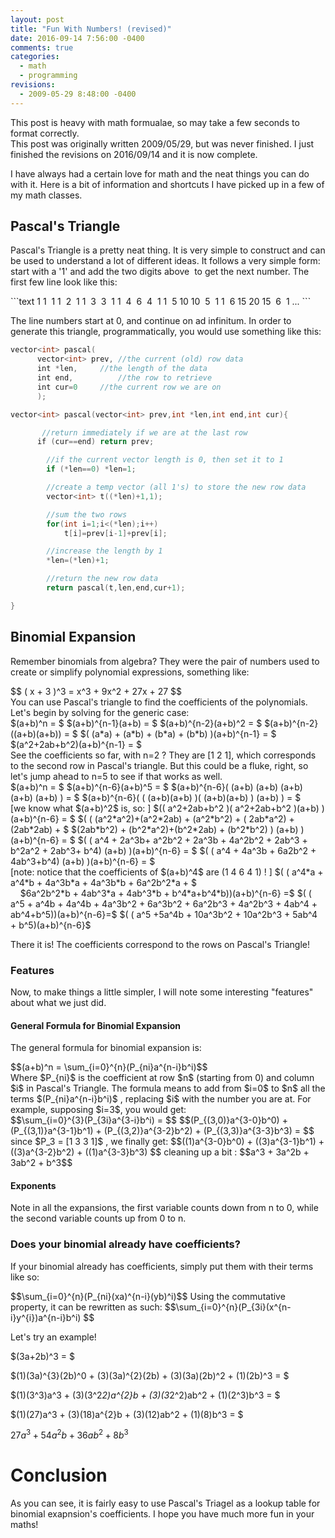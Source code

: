 ```yaml
---
layout: post
title: "Fun With Numbers! (revised)"
date: 2016-09-14 7:56:00 -0400
comments: true
categories:
  - math
  - programming
revisions:
  - 2009-05-29 8:48:00 -0400
---
```


<div class='notice'>
  This post is heavy with math formualae, so may take a few seconds to format correctly.
</div>

<div class='notice'>
  This post was originally written 2009/05/29, but was never finished. I just
  finished the revisions on 2016/09/14 and it is now complete.
</div>

I have always had a certain love for math and the neat things you can do with it. Here is a bit of information and shortcuts I have picked up in a few of my math classes.

## Pascal's Triangle
Pascal's Triangle is a pretty neat thing. It is very simple to construct and can be used to understand a lot of different ideas. It follows a very simple form: start with a '1' and add the two digits above  to get the next number. The first few line look like this:

<div class='center'>
```text
1
1  1
1  2  1
1  3  3  1
1  4  6  4  1
1  5 10 10  5  1
1  6 15 20 15  6  1
...
```
</div>

The line numbers start at 0, and continue on ad infinitum. In order to generate this triangle, programmatically, you would use something like this:

```c++
vector<int> pascal(
      vector<int> prev, //the current (old) row data
      int *len,		//the length of the data
      int end,			//the row to retrieve
      int cur=0		//the current row we are on
      );

vector<int> pascal(vector<int> prev,int *len,int end,int cur){

       //return immediately if we are at the last row
      if (cur==end) return prev;

     	//if the current vector length is 0, then set it to 1
      	if (*len==0) *len=1;

      	//create a temp vector (all 1's) to store the new row data
      	vector<int> t((*len)+1,1);

      	//sum the two rows
      	for(int i=1;i<(*len);i++)
            t[i]=prev[i-1]+prev[i];

      	//increase the length by 1
      	*len=(*len)+1;

      	//return the new row data
      	return pascal(t,len,end,cur+1);

}
```

## Binomial Expansion</h2>
Remember binomials from algebra? They were the pair of numbers used to create or simplify polynomial expressions, something like:
<div class="tex">
$$ ( x + 3 )^3 = x^3 + 9x^2 + 27x + 27 $$
</div>
You can use Pascal's triangle to find the coefficients of the polynomials. Let's begin by solving for the generic  case:
<div class="tex">
$(a+b)^n = $
$(a+b)^{n-1}(a+b) = $
$(a+b)^{n-2}(a+b)^2 = $
$(a+b)^{n-2}((a+b)(a+b)) = $
$( (a*a) + (a*b) + (b*a) + (b*b) )(a+b)^{n-1} = $
$(a^2+2ab+b^2)(a+b)^{n-1} = $
</div>
See the coefficients so far, with n=2 ? They are [1 2 1], which corresponds to the second row in Pascal's triangle. But this could be a fluke, right, so let's jump ahead to n=5 to see if that works as well.

<div class="tex">
$(a+b)^n = $
$(a+b)^{n-6}(a+b)^5 = $
$(a+b)^{n-6}( (a+b) (a+b) (a+b) (a+b) (a+b) ) = $
$(a+b)^{n-6}( ( (a+b)(a+b) )( (a+b)(a+b) ) (a+b) ) = $
<br/>
[we know what $(a+b)^2$ is, so: ]
$(( a^2+2ab+b^2 )( a^2+2ab+b^2 )(a+b) )(a+b)^{n-6} = $
$( ( (a^2*a^2)+(a^2*2ab) + (a^2*b^2) + ( 2ab*a^2) + (2ab*2ab) + $
$(2ab*b^2) + (b^2*a^2)+(b^2*2ab) + (b^2*b^2) ) (a+b) )(a+b)^{n-6} = $
$( ( a^4 + 2a^3b+ a^2b^2 + 2a^3b + 4a^2b^2 + 2ab^3 + b^2a^2 + 2ab^3+ b^4) (a+b) )(a+b)^{n-6} = $
$( ( a^4 + 4a^3b + 6a2b^2 + 4ab^3+b^4) (a+b) )(a+b)^{n-6} = $
<br/>
[note: notice that the coefficients of $(a+b)^4$ are (1 4 6 4 1) ! ]
$( ( a^4*a + a^4*b + 4a^3b*a + 4a^3b*b + 6a^2b^2*a + $ <br/>
&nbsp;&nbsp;&nbsp;&nbsp;$6a^2b^2*b + 4ab^3*a + 4ab^3*b + b^4*a+b^4*b))(a+b)^{n-6} =$
$( ( a^5 + a^4b + 4a^4b + 4a^3b^2 + 6a^3b^2 + 6a^2b^3 + 4a^2b^3 + 4ab^4 + ab^4+b^5))(a+b)^{n-6}=$
$( ( a^5 +5a^4b + 10a^3b^2 + 10a^2b^3 + 5ab^4 + b^5)(a+b)^{n-6}$
</div>

There it is! The coefficients correspond to the rows on Pascal's Triangle!

### Features
Now, to make things a little simpler, I will note some interesting "features" about what we just did.

#### General Formula for Binomial Expansion
The general formula for binomial expansion is:

<div class="tex">
$$(a+b)^n = \sum_{i=0}^{n}(P_{ni}a^{n-i}b^i)$$
</div>
<div class="tex">
Where $P_{ni}$ is the coefficient at row $n$ (starting from 0) and column $i$ in Pascal's Triangle. The formula means to add from $i=0$ to $n$ all the terms $(P_{ni}a^{n-i}b^i)$ , replacing $i$ with the number you are at. For example, supposing $i=3$, you would get:
</div>
<div class="tex">
$$\sum_{i=0}^{3}(P_{3i}a^{3-i}b^i) = $$
$$(P_{(3,0)}a^{3-0}b^0) + (P_{(3,1)}a^{3-1}b^1) + (P_{(3,2)}a^{3-2}b^2) + (P_{(3,3)}a^{3-3}b^3) = $$
since $P_3 = [1 3 3 1]$ , we finally get:
$$((1)a^{3-0}b^0) + ((3)a^{3-1}b^1) + ((3)a^{3-2}b^2) + ((1)a^{3-3}b^3) $$
cleaning up a bit :
$$a^3 + 3a^2b + 3ab^2 + b^3$$
</div>

#### Exponents
Note in all the expansions, the first variable counts down from n to 0, while the second variable counts up from 0 to n.

### Does your binomial already have coefficients?
If your binomial already has coefficients, simply put them with their terms like so:
<div class="tex">
$$\sum_{i=0}^{n}(P_{ni}(xa)^{n-i}(yb)^i)$$
Using the commutative property, it can be rewritten as such:
$$\sum_{i=0}^{n}(P_{3i}(x^{n-i}y^{i})a^{n-i}b^i) $$

Let's try an example!

$(3a+2b)^3 = $

$(1)(3a)^{3}(2b)^0 + (3)(3a)^{2}(2b) + (3)(3a)(2b)^2 + (1)(2b)^3 = $

$(1)(3^3)a^3 + (3)(3^2*2)a^{2}b + (3)(3*2^2)ab^2 + (1)(2^3)b^3 = $

$(1)(27)a^3 + (3)(18)a^{2}b + (3)(12)ab^2 + (1)(8)b^3 = $

$27a^3 + 54a^{2}b + 36ab^2 + 8b^3$
</div>

# Conclusion

As you can see, it is fairly easy to use Pascal's Triagel as a lookup table for
binomial exapnsion's coefficients. I hope you have much more fun in your maths!
